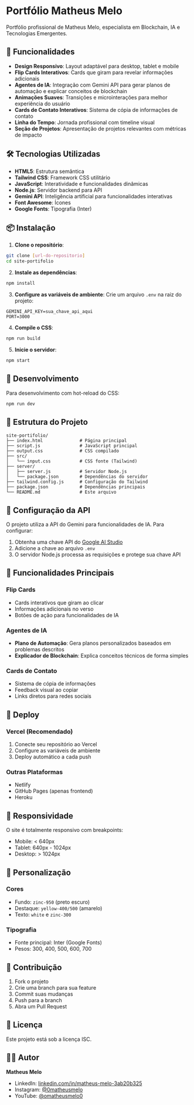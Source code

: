 # Portfólio Matheus Melo

Portfólio profissional de Matheus Melo, especialista em Blockchain, IA e Tecnologias Emergentes.

## 🚀 Funcionalidades

- **Design Responsivo**: Layout adaptável para desktop, tablet e mobile
- **Flip Cards Interativos**: Cards que giram para revelar informações adicionais
- **Agentes de IA**: Integração com Gemini API para gerar planos de automação e explicar conceitos de blockchain
- **Animações Suaves**: Transições e microinterações para melhor experiência do usuário
- **Cards de Contato Interativos**: Sistema de cópia de informações de contato
- **Linha do Tempo**: Jornada profissional com timeline visual
- **Seção de Projetos**: Apresentação de projetos relevantes com métricas de impacto

## 🛠️ Tecnologias Utilizadas

- **HTML5**: Estrutura semântica
- **Tailwind CSS**: Framework CSS utilitário
- **JavaScript**: Interatividade e funcionalidades dinâmicas
- **Node.js**: Servidor backend para API
- **Gemini API**: Inteligência artificial para funcionalidades interativas
- **Font Awesome**: Ícones
- **Google Fonts**: Tipografia (Inter)

## 📦 Instalação

1. **Clone o repositório**:
```bash
git clone [url-do-repositorio]
cd site-portifolio
```

2. **Instale as dependências**:
```bash
npm install
```

3. **Configure as variáveis de ambiente**:
Crie um arquivo `.env` na raiz do projeto:
```env
GEMINI_API_KEY=sua_chave_api_aqui
PORT=3000
```

4. **Compile o CSS**:
```bash
npm run build
```

5. **Inicie o servidor**:
```bash
npm start
```

## 🎨 Desenvolvimento

Para desenvolvimento com hot-reload do CSS:
```bash
npm run dev
```

## 📁 Estrutura do Projeto

```
site-portifolio/
├── index.html              # Página principal
├── script.js               # JavaScript principal
├── output.css              # CSS compilado
├── src/
│   └── input.css           # CSS fonte (Tailwind)
├── server/
│   ├── server.js           # Servidor Node.js
│   └── package.json        # Dependências do servidor
├── tailwind.config.js      # Configuração do Tailwind
├── package.json            # Dependências principais
└── README.md               # Este arquivo
```

## 🔧 Configuração da API

O projeto utiliza a API do Gemini para funcionalidades de IA. Para configurar:

1. Obtenha uma chave API do [Google AI Studio](https://makersuite.google.com/app/apikey)
2. Adicione a chave ao arquivo `.env`
3. O servidor Node.js processa as requisições e protege sua chave API

## 🎯 Funcionalidades Principais

### Flip Cards
- Cards interativos que giram ao clicar
- Informações adicionais no verso
- Botões de ação para funcionalidades de IA

### Agentes de IA
- **Plano de Automação**: Gera planos personalizados baseados em problemas descritos
- **Explicador de Blockchain**: Explica conceitos técnicos de forma simples

### Cards de Contato
- Sistema de cópia de informações
- Feedback visual ao copiar
- Links diretos para redes sociais

## 🚀 Deploy

### Vercel (Recomendado)
1. Conecte seu repositório ao Vercel
2. Configure as variáveis de ambiente
3. Deploy automático a cada push

### Outras Plataformas
- Netlify
- GitHub Pages (apenas frontend)
- Heroku

## 📱 Responsividade

O site é totalmente responsivo com breakpoints:
- Mobile: < 640px
- Tablet: 640px - 1024px
- Desktop: > 1024px

## 🎨 Personalização

### Cores
- Fundo: `zinc-950` (preto escuro)
- Destaque: `yellow-400/500` (amarelo)
- Texto: `white` e `zinc-300`

### Tipografia
- Fonte principal: Inter (Google Fonts)
- Pesos: 300, 400, 500, 600, 700

## 🤝 Contribuição

1. Fork o projeto
2. Crie uma branch para sua feature
3. Commit suas mudanças
4. Push para a branch
5. Abra um Pull Request

## 📄 Licença

Este projeto está sob a licença ISC.

## 👨‍💻 Autor

**Matheus Melo**
- LinkedIn: [linkedin.com/in/matheus-melo-3ab20b325](https://www.linkedin.com/in/matheus-melo-3ab20b325)
- Instagram: [@0matheusmelo](https://instagram.com/0matheusmelo)
- YouTube: [@omatheusmelo0](https://www.youtube.com/@omatheusmelo0)
